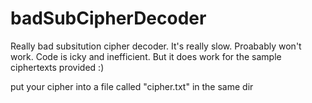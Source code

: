 # badSubCipherDecoder
Really bad subsitution cipher decoder. It's really slow. Proabably won't work. Code is icky and inefficient. But it does work for the sample ciphertexts provided :)

put your cipher into a file called "cipher.txt" in the same dir

